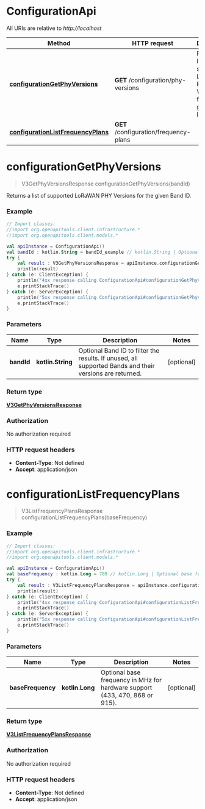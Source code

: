 # ConfigurationApi

All URIs are relative to *http://localhost*

Method | HTTP request | Description
------------- | ------------- | -------------
[**configurationGetPhyVersions**](ConfigurationApi.md#configurationGetPhyVersions) | **GET** /configuration/phy-versions | Returns a list of supported LoRaWAN PHY Versions for the given Band ID.
[**configurationListFrequencyPlans**](ConfigurationApi.md#configurationListFrequencyPlans) | **GET** /configuration/frequency-plans | 


<a name="configurationGetPhyVersions"></a>
# **configurationGetPhyVersions**
> V3GetPhyVersionsResponse configurationGetPhyVersions(bandId)

Returns a list of supported LoRaWAN PHY Versions for the given Band ID.

### Example
```kotlin
// Import classes:
//import org.openapitools.client.infrastructure.*
//import org.openapitools.client.models.*

val apiInstance = ConfigurationApi()
val bandId : kotlin.String = bandId_example // kotlin.String | Optional Band ID to filter the results. If unused, all supported Bands and their versions are returned.
try {
    val result : V3GetPhyVersionsResponse = apiInstance.configurationGetPhyVersions(bandId)
    println(result)
} catch (e: ClientException) {
    println("4xx response calling ConfigurationApi#configurationGetPhyVersions")
    e.printStackTrace()
} catch (e: ServerException) {
    println("5xx response calling ConfigurationApi#configurationGetPhyVersions")
    e.printStackTrace()
}
```

### Parameters

Name | Type | Description  | Notes
------------- | ------------- | ------------- | -------------
 **bandId** | **kotlin.String**| Optional Band ID to filter the results. If unused, all supported Bands and their versions are returned. | [optional]

### Return type

[**V3GetPhyVersionsResponse**](V3GetPhyVersionsResponse.md)

### Authorization

No authorization required

### HTTP request headers

 - **Content-Type**: Not defined
 - **Accept**: application/json

<a name="configurationListFrequencyPlans"></a>
# **configurationListFrequencyPlans**
> V3ListFrequencyPlansResponse configurationListFrequencyPlans(baseFrequency)



### Example
```kotlin
// Import classes:
//import org.openapitools.client.infrastructure.*
//import org.openapitools.client.models.*

val apiInstance = ConfigurationApi()
val baseFrequency : kotlin.Long = 789 // kotlin.Long | Optional base frequency in MHz for hardware support (433, 470, 868 or 915).
try {
    val result : V3ListFrequencyPlansResponse = apiInstance.configurationListFrequencyPlans(baseFrequency)
    println(result)
} catch (e: ClientException) {
    println("4xx response calling ConfigurationApi#configurationListFrequencyPlans")
    e.printStackTrace()
} catch (e: ServerException) {
    println("5xx response calling ConfigurationApi#configurationListFrequencyPlans")
    e.printStackTrace()
}
```

### Parameters

Name | Type | Description  | Notes
------------- | ------------- | ------------- | -------------
 **baseFrequency** | **kotlin.Long**| Optional base frequency in MHz for hardware support (433, 470, 868 or 915). | [optional]

### Return type

[**V3ListFrequencyPlansResponse**](V3ListFrequencyPlansResponse.md)

### Authorization

No authorization required

### HTTP request headers

 - **Content-Type**: Not defined
 - **Accept**: application/json

